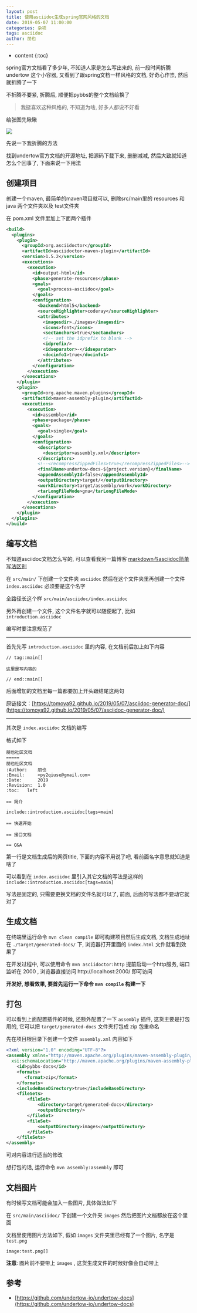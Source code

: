 ```yaml
---
layout: post
title: 使用asciidoc生成spring官网风格的文档
date: 2019-05-07 11:00:00
categories: 杂项
tags: asciidoc
author: 朋也
---
```


* content
{:toc}

spring官方文档看了多少年, 不知道人家是怎么写出来的, 前一段时间折腾 undertow 这个小容器, 又看到了跟spring文档一样风格的文档, 好奇心作祟, 然后就折腾了一下

不折腾不要紧, 折腾后, 顺便把pybbs的整个文档给换了

> 我挺喜欢这种风格的, 不知道为啥, 好多人都说不好看

给张图先瞅瞅

![](/assets/undertow-doc-snapshot.png)






先说一下我折腾的方法

找到undertow官方文档的开源地址, 把源码下载下来, 删删减减, 然后大致就知道怎么个回事了, 下面来说一下用法

## 创建项目

创建一个maven, 最简单的maven项目就可以, 删除src/main里的 resources 和 java 两个文件夹以及 test文件夹

在 pom.xml 文件里加上下面两个插件

```xml
<build>
  <plugins>
    <plugin>
      <groupId>org.asciidoctor</groupId>
      <artifactId>asciidoctor-maven-plugin</artifactId>
      <version>1.5.2</version>
      <executions>
        <execution>
          <id>output-html</id>
          <phase>generate-resources</phase>
          <goals>
            <goal>process-asciidoc</goal>
          </goals>
          <configuration>
            <backend>html5</backend>
            <sourceHighlighter>coderay</sourceHighlighter>
            <attributes>
              <imagesdir>./images</imagesdir>
              <icons>font</icons>
              <sectanchors>true</sectanchors>
              <!-- set the idprefix to blank -->
              <idprefix/>
              <idseparator>-</idseparator>
              <docinfo1>true</docinfo1>
            </attributes>
          </configuration>
        </execution>
      </executions>
    </plugin>
    <plugin>
      <groupId>org.apache.maven.plugins</groupId>
      <artifactId>maven-assembly-plugin</artifactId>
      <executions>
        <execution>
          <id>assemble</id>
          <phase>package</phase>
          <goals>
            <goal>single</goal>
          </goals>
          <configuration>
            <descriptors>
              <descriptor>assembly.xml</descriptor>
            </descriptors>
            <!--<recompressZippedFiles>true</recompressZippedFiles>-->
            <finalName>undertow-docs-${project.version}</finalName>
            <appendAssemblyId>false</appendAssemblyId>
            <outputDirectory>target/</outputDirectory>
            <workDirectory>target/assembly/work</workDirectory>
            <tarLongFileMode>gnu</tarLongFileMode>
          </configuration>
        </execution>
      </executions>
    </plugin>
  </plugins>
</build>
```

## 编写文档

不知道asciidoc文档怎么写的, 可以查看我另一篇博客 [markdown与asciidoc简单写法区别](https://tomoya92.github.io/2017/03/19/markdown-asciidoc/)

在 `src/main/` 下创建一个文件夹 `asciidoc` 然后在这个文件夹里再创建一个文件 `index.asciidoc` 必须要是这个名字

全路径长这个样 `src/main/asciidoc/index.asciidoc`

另外再创建一个文件, 这个文件名字就可以随便起了, 比如 `introduction.asciidoc`

编写时要注意规范了

---

首先先写 `introduction.asciidoc` 里的内容, 在文档前后加上如下内容

```
// tag::main[]

这里是写内容的

// end::main[]
```

后面增加的文档里每一篇都要加上开头跟结尾这两句

原链接文：[https://tomoya92.github.io/2019/05/07/asciidoc-generator-doc/](https://tomoya92.github.io/2019/05/07/asciidoc-generator-doc/)

---

其次是 `index.asciidoc` 文档的编写

格式如下

```
朋也社区文档
=====
朋也社区文档
:Author:    朋也
:Email:     <py2qiuse@gmail.com>
:Date:      2019
:Revision:  1.0
:toc:   left

== 简介

include::introduction.asciidoc[tags=main]

== 快速开始

== 接口文档

== Q&A

```

第一行是文档生成后的网页title, 下面的内容不用说了吧, 看前面名字意思就知道是啥了

可以看到在 `index.asciidoc` 里引入其它文档的写法是这样的 `include::introduction.asciidoc[tags=main]`

写法是固定的, 只需要更换文档的文件名就可以了, 前面, 后面的写法都不要动它就对了

## 生成文档

在终端里运行命令 `mvn clean compile` 即可构建项目然后生成文档, 文档生成地址在 `./target/generated-docs/` 下, 浏览器打开里面的 `index.html` 文件就看到效果了

在开发过程中, 可以使用命令 `mvn asciidoctor:http` 提前启动一个http服务, 端口监听在 2000 , 浏览器直接访问 http://localhost:2000/ 即可访问

**开发好, 想看效果, 要首先运行一下命令 `mvn compile` 构建一下**

## 打包

可以看到上面配置插件的时候, 还额外配置了一下 `assembly` 插件, 这货主要是打包用的, 它可以把 `target/generated-docs` 文件夹打包成 zip 包重命名

先在项目根目录下创建一个文件 `assembly.xml` 内容如下

```xml
<?xml version="1.0" encoding="UTF-8"?>
<assembly xmlns="http://maven.apache.org/plugins/maven-assembly-plugin/assembly/1.1.2" xmlns:xsi="http://www.w3.org/2001/XMLSchema-instance"
  xsi:schemaLocation="http://maven.apache.org/plugins/maven-assembly-plugin/assembly/1.1.2 http://maven.apache.org/xsd/assembly-1.1.2.xsd">
    <id>pybbs-docs</id>
    <formats>
       <format>zip</format>
    </formats>
    <includeBaseDirectory>true</includeBaseDirectory>
    <fileSets>
        <fileSet>
            <directory>target/generated-docs</directory>
            <outputDirectory/>            
        </fileSet>
        <fileSet>
            <outputDirectory>images</outputDirectory>
        </fileSet>
    </fileSets>
</assembly>
```

可对内容进行适当的修改

想打包的话, 运行命令 `mvn assembly:assembly` 即可

## 文档图片

有时候写文档可能会加入一些图片, 具体做法如下

在 `src/main/asciidoc/` 下创建一个文件夹 `images` 然后把图片文档都放在这个里面

文档里使用图片方法如下, 假如 `images` 文件夹里已经有了一个图片, 名字是 `test.png`

```
image:test.png[]
```

**注意**: 图片前不要带上 `images` , 这货生成文件的时候好像会自动带上

## 参考

- [https://github.com/undertow-io/undertow-docs](https://github.com/undertow-io/undertow-docs)
